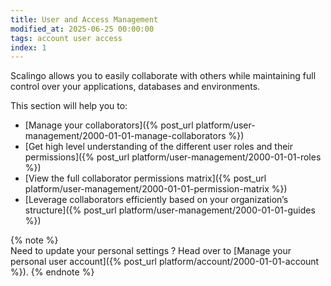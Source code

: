 ```yaml
---
title: User and Access Management
modified_at: 2025-06-25 00:00:00
tags: account user access
index: 1
---
```


Scalingo allows you to easily collaborate with others while maintaining full control over your applications, databases and environments.

This section will help you to:
* [Manage your collaborators]({% post_url platform/user-management/2000-01-01-manage-collaborators %})
* [Get high level understanding of the different user roles and their permissions]({% post_url platform/user-management/2000-01-01-roles %})
* [View the full collaborator permissions matrix]({% post_url platform/user-management/2000-01-01-permission-matrix %})
* [Leverage collaborators efficiently based on your organization’s structure]({% post_url platform/user-management/2000-01-01-guides %})

{% note %}  
Need to update your personal settings ? Head over to [Manage your personal user account]({% post_url platform/account/2000-01-01-account %}).
{% endnote %}
